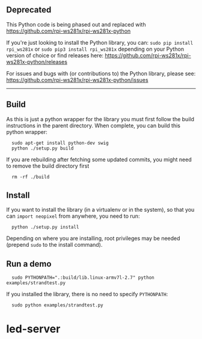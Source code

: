 ## Deprecated

This Python code is being phased out and replaced with https://github.com/rpi-ws281x/rpi-ws281x-python

If you're just looking to install the Python library, you can: `sudo pip install rpi_ws281x` or `sudo pip3 install rpi_ws281x` depending on your Python version of choice or find releases here: https://github.com/rpi-ws281x/rpi-ws281x-python/releases

For issues and bugs with (or contributions to) the Python library, please see: https://github.com/rpi-ws281x/rpi-ws281x-python/issues

----

## Build

As this is just a python wrapper for the library you must first follow
the build instructions in the parent directory.
When complete, you can build this python wrapper:
```
  sudo apt-get install python-dev swig
  python ./setup.py build
```


If you are rebuilding after fetching some updated commits, you might need to
remove the build directory first
```
  rm -rf ./build
```

## Install

If you want to install the library (in a virtualenv or in the system), so that you can `import neopixel` from anywhere, you need to run:

```
  python ./setup.py install
```

Depending on where you are installing, root privileges may be needed (prepend `sudo` to the install command).


## Run a demo

```
  sudo PYTHONPATH=".:build/lib.linux-armv7l-2.7" python examples/strandtest.py
```

If you installed the library, there is no need to specify `PYTHONPATH`:

```
  sudo python examples/strandtest.py
```
# led-server
